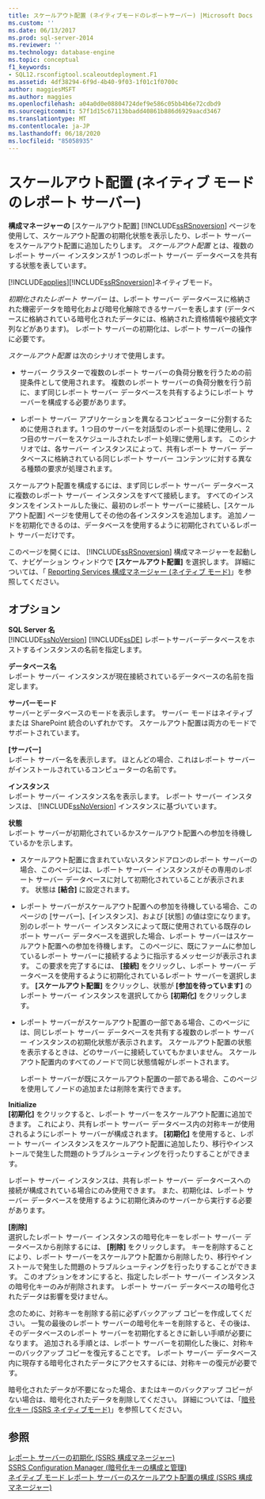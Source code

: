 ```yaml
---
title: スケールアウト配置 (ネイティブモードのレポートサーバー) |Microsoft Docs
ms.custom: ''
ms.date: 06/13/2017
ms.prod: sql-server-2014
ms.reviewer: ''
ms.technology: database-engine
ms.topic: conceptual
f1_keywords:
- SQL12.rsconfigtool.scaleoutdeployment.F1
ms.assetid: 4df38294-6f9d-4b40-9f03-1f01c1f0700c
author: maggiesMSFT
ms.author: maggies
ms.openlocfilehash: a04a0d0e08804724def9e586c05bb4b6e72cdbd9
ms.sourcegitcommit: 57f1d15c67113bbadd40861b886d6929aacd3467
ms.translationtype: MT
ms.contentlocale: ja-JP
ms.lasthandoff: 06/18/2020
ms.locfileid: "85058935"
---
```

# <a name="scale-out-deployment-native-mode-report-server"></a>スケールアウト配置 (ネイティブ モードのレポート サーバー)
  **構成マネージャーの** [スケールアウト配置] [!INCLUDE[ssRSnoversion](../../includes/ssrsnoversion-md.md)] ページを使用して、スケールアウト配置の初期化状態を表示したり、レポート サーバーをスケールアウト配置に追加したりします。 *スケールアウト配置* とは、複数のレポート サーバー インスタンスが 1 つのレポート サーバー データベースを共有する状態を表しています。  
  
 [!INCLUDE[applies](../../includes/applies-md.md)][!INCLUDE[ssRSnoversion](../../includes/ssrsnoversion-md.md)]ネイティブモード。  
  
 *初期化されたレポート サーバー* は、レポート サーバー データベースに格納された機密データを暗号化および暗号化解除できるサーバーを表します (データベースに格納されている暗号化されたデータには、格納された資格情報や接続文字列などがあります)。 レポート サーバーの初期化は、レポート サーバーの操作に必要です。  
  
 *スケールアウト配置* は次のシナリオで使用します。  
  
-   サーバー クラスターで複数のレポート サーバーの負荷分散を行うための前提条件として使用されます。 複数のレポート サーバーの負荷分散を行う前に、まず同じレポート サーバー データベースを共有するようにレポート サーバーを構成する必要があります。  
  
-   レポート サーバー アプリケーションを異なるコンピューターに分割するために使用されます。1 つ目のサーバーを対話型のレポート処理に使用し、2 つ目のサーバーをスケジュールされたレポート処理に使用します。 このシナリオでは、各サーバー インスタンスによって、共有レポート サーバー データベースに格納されている同じレポート サーバー コンテンツに対する異なる種類の要求が処理されます。  
  
 スケールアウト配置を構成するには、まず同じレポート サーバー データベースに複数のレポート サーバー インスタンスをすべて接続します。 すべてのインスタンスをインストールした後に、最初のレポート サーバーに接続し、[スケールアウト配置] ページを使用してその他の各インスタンスを追加します。 追加ノードを初期化できるのは、データベースを使用するように初期化されているレポート サーバーだけです。  
  
 このページを開くには、 [!INCLUDE[ssRSnoversion](../../includes/ssrsnoversion-md.md)] 構成マネージャーを起動して、ナビゲーション ウィンドウで **[スケールアウト配置]** を選択します。 詳細については、「 [Reporting Services 構成マネージャー &#40;ネイティブ モード&#41;](../../../2014/sql-server/install/reporting-services-configuration-manager-native-mode.md)」を参照してください。  
  
## <a name="options"></a>オプション  
 **SQL Server 名**  
 [!INCLUDE[ssNoVersion](../../includes/ssnoversion-md.md)] [!INCLUDE[ssDE](../../includes/ssde-md.md)] レポートサーバーデータベースをホストするインスタンスの名前を指定します。  
  
 **データベース名**  
 レポート サーバー インスタンスが現在接続されているデータベースの名前を指定します。  
  
 **サーバーモード**  
 サーバーとデータベースのモードを表示します。 サーバー モードはネイティブまたは SharePoint 統合のいずれかです。 スケールアウト配置は両方のモードでサポートされています。  
  
 **[サーバー]**  
 レポート サーバー名を表示します。 ほとんどの場合、これはレポート サーバーがインストールされているコンピューターの名前です。  
  
 **インスタンス**  
 レポート サーバー インスタンス名を表示します。 レポート サーバー インスタンスは、 [!INCLUDE[ssNoVersion](../../includes/ssnoversion-md.md)] インスタンスに基づいています。  
  
 **状態**  
 レポート サーバーが初期化されているかスケールアウト配置への参加を待機しているかを示します。  
  
-   スケールアウト配置に含まれていないスタンドアロンのレポート サーバーの場合、このページには、レポート サーバー インスタンスがその専用のレポート サーバー データベースに対して初期化されていることが表示されます。 状態は **[結合]** に設定されます。  
  
-   レポート サーバーがスケールアウト配置への参加を待機している場合、このページの [サーバー]、[インスタンス]、および [状態] の値は空になります。 別のレポート サーバー インスタンスによって既に使用されている既存のレポート サーバー データベースを選択した場合、レポート サーバーはスケールアウト配置への参加を待機します。 このページに、既にファームに参加しているレポート サーバーに接続するように指示するメッセージが表示されます。 この要求を完了するには、 **[接続]** をクリックし、レポート サーバー データベースを使用するように初期化されているレポート サーバーを選択します。 **[スケールアウト配置]** をクリックし、状態が **[参加を待っています]** のレポート サーバー インスタンスを選択してから **[初期化]** をクリックします。  
  
-   レポート サーバーがスケールアウト配置の一部である場合、このページには、同じレポート サーバー データベースを共有する複数のレポート サーバー インスタンスの初期化状態が表示されます。 スケールアウト配置の状態を表示するときは、どのサーバーに接続していてもかまいません。 スケールアウト配置内のすべてのノードで同じ状態情報がレポートされます。  
  
     レポート サーバーが既にスケールアウト配置の一部である場合、このページを使用してノードの追加または削除を実行できます。  
  
 **Initialize**  
 **[初期化]** をクリックすると、レポート サーバーをスケールアウト配置に追加できます。 これにより、共有レポート サーバー データベース内の対称キーが使用されるようにレポート サーバーが構成されます。 **[初期化]** を使用すると、レポート サーバー インスタンスをスケールアウト配置に追加したり、移行やインストールで発生した問題のトラブルシューティングを行ったりすることができます。  
  
 レポート サーバー インスタンスは、共有レポート サーバー データベースへの接続が構成されている場合にのみ使用できます。 また、初期化は、レポート サーバー データベースを使用するように初期化済みのサーバーから実行する必要があります。  
  
 **[削除]**  
 選択したレポート サーバー インスタンスの暗号化キーをレポート サーバー データベースから削除するには、 **[削除]** をクリックします。 キーを削除することにより、レポート サーバーをスケールアウト配置から削除したり、移行やインストールで発生した問題のトラブルシューティングを行ったりすることができます。 このオプションをオンにすると、指定したレポート サーバー インスタンスの暗号化キーのみが削除されます。 レポート サーバー データベースの暗号化されたデータは影響を受けません。  
  
 念のために、対称キーを削除する前に必ずバックアップ コピーを作成してください。 一覧の最後のレポート サーバーの暗号化キーを削除すると、その後は、そのデータベースのレポート サーバーを初期化するときに新しい手順が必要になります。 追加される手順とは、レポート サーバーを初期化した後に、対称キーのバックアップ コピーを復元することです。 レポート サーバー データベース内に現存する暗号化されたデータにアクセスするには、対称キーの復元が必要です。  
  
 暗号化されたデータが不要になった場合、またはキーのバックアップ コピーがない場合は、暗号化されたデータを削除してください。 詳細については、「[暗号化キー &#40;SSRS ネイティブモード&#41;](../../../2014/sql-server/install/encryption-keys-ssrs-native-mode.md)」を参照してください。  
  
## <a name="see-also"></a>参照  
 [レポート サーバーの初期化 &#40;SSRS 構成マネージャー&#41;](../../reporting-services/install-windows/ssrs-encryption-keys-initialize-a-report-server.md)   
 [SSRS Configuration Manager &#40;暗号化キーの構成と管理&#41;](../../reporting-services/install-windows/ssrs-encryption-keys-manage-encryption-keys.md)   
 [ネイティブ モード レポート サーバーのスケールアウト配置の構成 (SSRS 構成マネージャー)](../../reporting-services/install-windows/configure-a-native-mode-report-server-scale-out-deployment.md)  
  
  

